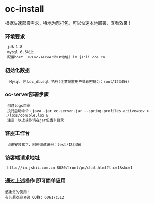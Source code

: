 # oc-install
根据快速部署需求，特地为您打包，可以快速本地部署，查看效果！

### 环境要求
```
 jdk 1.8
 mysql 6.5以上
 配置host  IP(oc-server的IP地址) im.jshii.com.cn
```
### 初始化数据
```
  Mysql 导入oc_db.sql 执行(注意配置用户或者密码为：root/123456)
```
### oc-server部署步骤
```
 创建logs目录
 执行启动命令：java -jar oc-server.jar --spring.profiles.active=dev > ./logs/console.log &
 注意：以上操作请在jar包当前目录
``` 
 
### 客服工作台
```
 点击安装即可，附带测试账号：test/123456
```

### 访客端请求地址
```
 http://im.jshii.com.cn:8080/front/pc/chat.html?ttc=1&skc=1
```


### 通过上述操作 即可简单应用 ###
```
感谢您的使用！
有问题欢迎咨询 QQ群: 606173512
```
 
